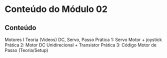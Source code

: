 # Conteúdo do Módulo 02

## Conteúdo
Motores I
 Teoria (Vídeos) DC, Servo, Passo
 Prática 1: Servo Motor + joystick
 Prática 2: Motor DC Unidirecional + Transistor
 Prática 3: Código Motor de Passo (Teoria/Setup)

